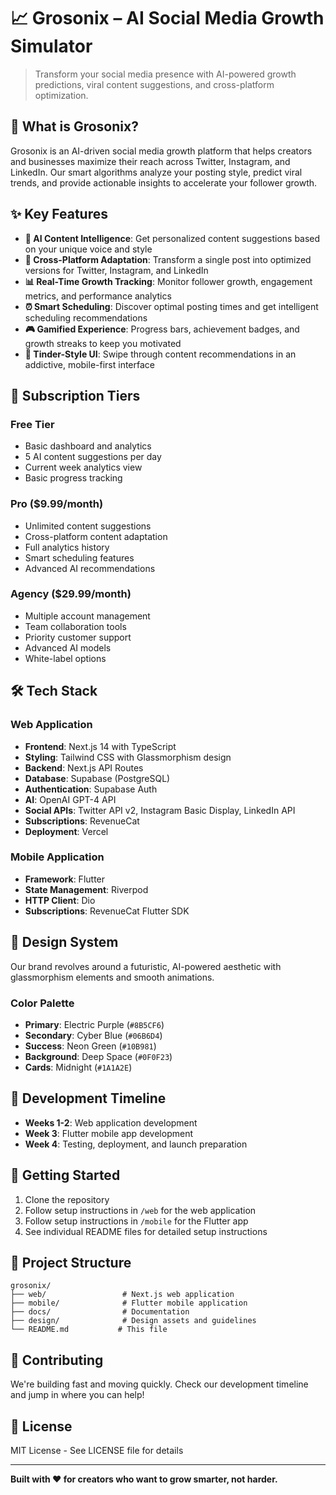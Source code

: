 # 📈 Grosonix – AI Social Media Growth Simulator

> Transform your social media presence with AI-powered growth predictions, viral content suggestions, and cross-platform optimization.

## 🚀 What is Grosonix?

Grosonix is an AI-driven social media growth platform that helps creators and businesses maximize their reach across Twitter, Instagram, and LinkedIn. Our smart algorithms analyze your posting style, predict viral trends, and provide actionable insights to accelerate your follower growth.

## ✨ Key Features

- **🧠 AI Content Intelligence**: Get personalized content suggestions based on your unique voice and style
- **🔄 Cross-Platform Adaptation**: Transform a single post into optimized versions for Twitter, Instagram, and LinkedIn
- **📊 Real-Time Growth Tracking**: Monitor follower growth, engagement metrics, and performance analytics
- **⏰ Smart Scheduling**: Discover optimal posting times and get intelligent scheduling recommendations
- **🎮 Gamified Experience**: Progress bars, achievement badges, and growth streaks to keep you motivated
- **📱 Tinder-Style UI**: Swipe through content recommendations in an addictive, mobile-first interface

## 🎯 Subscription Tiers

### Free Tier

- Basic dashboard and analytics
- 5 AI content suggestions per day
- Current week analytics view
- Basic progress tracking

### Pro ($9.99/month)

- Unlimited content suggestions
- Cross-platform content adaptation
- Full analytics history
- Smart scheduling features
- Advanced AI recommendations

### Agency ($29.99/month)

- Multiple account management
- Team collaboration tools
- Priority customer support
- Advanced AI models
- White-label options

## 🛠 Tech Stack

### Web Application

- **Frontend**: Next.js 14 with TypeScript
- **Styling**: Tailwind CSS with Glassmorphism design
- **Backend**: Next.js API Routes
- **Database**: Supabase (PostgreSQL)
- **Authentication**: Supabase Auth
- **AI**: OpenAI GPT-4 API
- **Social APIs**: Twitter API v2, Instagram Basic Display, LinkedIn API
- **Subscriptions**: RevenueCat
- **Deployment**: Vercel

### Mobile Application

- **Framework**: Flutter
- **State Management**: Riverpod
- **HTTP Client**: Dio
- **Subscriptions**: RevenueCat Flutter SDK

## 🎨 Design System

Our brand revolves around a futuristic, AI-powered aesthetic with glassmorphism elements and smooth animations.

### Color Palette

- **Primary**: Electric Purple (`#8B5CF6`)
- **Secondary**: Cyber Blue (`#06B6D4`)
- **Success**: Neon Green (`#10B981`)
- **Background**: Deep Space (`#0F0F23`)
- **Cards**: Midnight (`#1A1A2E`)

## 📅 Development Timeline

- **Weeks 1-2**: Web application development
- **Week 3**: Flutter mobile app development
- **Week 4**: Testing, deployment, and launch preparation

## 🚀 Getting Started

1. Clone the repository
2. Follow setup instructions in `/web` for the web application
3. Follow setup instructions in `/mobile` for the Flutter app
4. See individual README files for detailed setup instructions

## 📂 Project Structure

```
grosonix/
├── web/                 # Next.js web application
├── mobile/              # Flutter mobile application
├── docs/                # Documentation
├── design/              # Design assets and guidelines
└── README.md           # This file
```

## 🤝 Contributing

We're building fast and moving quickly. Check our development timeline and jump in where you can help!

## 📄 License

MIT License - See LICENSE file for details

---

**Built with ❤️ for creators who want to grow smarter, not harder.**